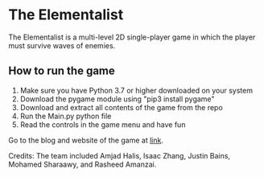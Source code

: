 # The Elementalist
The Elementalist is a multi-level 2D single-player game in which the player must survive waves of enemies.

## How to run the game
1. Make sure you have Python 3.7 or higher downloaded on your system
2. Download the pygame module using "pip3 install pygame"
3. Download and extract all contents of the game from the repo
4. Run the Main.py python file
5. Read the controls in the game menu and have fun

Go to the blog and website of the game at [link](https://sites.google.com/hdsb.ca/theelementalist/home).

Credits: The team included Amjad Halis, Isaac Zhang, Justin Bains, Mohamed Sharaawy, and Rasheed Amanzai.
